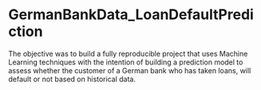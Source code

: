 # GermanBankData_LoanDefaultPrediction
The objective was to build a fully reproducible project that uses Machine Learning techniques with the intention of building a prediction model to assess whether the customer of a German bank who has taken loans, will default or not based on historical data.
